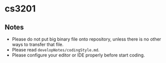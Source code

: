# cs3201

## Notes

- Please do not put big binary file onto repository, unless there is no other ways to transfer that file.
- Please read `developNotes/codingStyle.md`.
- Please configure your editor or IDE properly before start coding.

